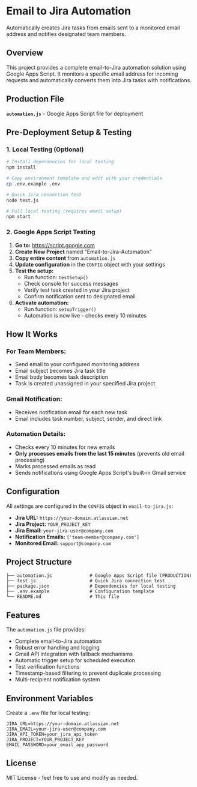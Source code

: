# Email to Jira Automation

Automatically creates Jira tasks from emails sent to a monitored email address and notifies designated team members.

## Overview

This project provides a complete email-to-Jira automation solution using Google Apps Script. It monitors a specific email address for incoming requests and automatically converts them into Jira tasks with notifications.

## Production File

**`automation.js`** - Google Apps Script file for deployment

## Pre-Deployment Setup & Testing

### 1. Local Testing (Optional)
```bash
# Install dependencies for local testing
npm install

# Copy environment template and edit with your credentials
cp .env.example .env

# Quick Jira connection test
node test.js

# Full local testing (requires email setup)
npm start
```

### 2. Google Apps Script Testing
1. **Go to:** https://script.google.com
2. **Create New Project** named "Email-to-Jira-Automation"
3. **Copy entire content** from `automation.js`
4. **Update configuration** in the `CONFIG` object with your settings
5. **Test the setup:**
   - Run function: `testSetup()`
   - Check console for success messages
   - Verify test task created in your Jira project
   - Confirm notification sent to designated email
6. **Activate automation:**
   - Run function: `setupTrigger()`
   - Automation is now live - checks every 10 minutes

## How It Works

### For Team Members:
- Send email to your configured monitoring address
- Email subject becomes Jira task title
- Email body becomes task description
- Task is created unassigned in your specified Jira project

### Gmail Notification:
- Receives notification email for each new task
- Email includes task number, subject, sender, and direct link

### Automation Details:
- Checks every 10 minutes for new emails
- **Only processes emails from the last 15 minutes** (prevents old email processing)
- Marks processed emails as read
- Sends notifications using Google Apps Script's built-in Gmail service

## Configuration

All settings are configured in the `CONFIG` object in `email-to-jira.js`:
- **Jira URL:** `https://your-domain.atlassian.net`
- **Jira Project:** `YOUR_PROJECT_KEY`
- **Jira Email:** `your-jira-user@company.com`
- **Notification Emails:** `['team-member@company.com']`
- **Monitored Email:** `support@company.com`

## Project Structure

```
├── automation.js              # Google Apps Script file (PRODUCTION)
├── test.js                    # Quick Jira connection test
├── package.json               # Dependencies for local testing
├── .env.example               # Configuration template
└── README.md                  # This file
```

## Features

The `automation.js` file provides:
- Complete email-to-Jira automation
- Robust error handling and logging
- Gmail API integration with fallback mechanisms
- Automatic trigger setup for scheduled execution
- Test verification functions
- Timestamp-based filtering to prevent duplicate processing
- Multi-recipient notification system

## Environment Variables

Create a `.env` file for local testing:
```
JIRA_URL=https://your-domain.atlassian.net
JIRA_EMAIL=your-jira-user@company.com
JIRA_API_TOKEN=your_jira_api_token
JIRA_PROJECT=YOUR_PROJECT_KEY
EMAIL_PASSWORD=your_email_app_password
```

## License

MIT License - feel free to use and modify as needed.
